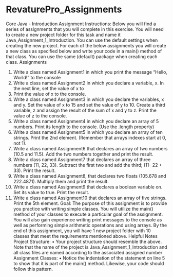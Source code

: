 # RevaturePro_Assignments

Core Java - Introduction Assignment
Instructions:
Below you will find a series of assignments that you will complete in this exercise. You will need to create a new
project folder for this task and name it Java_Assignment_1_Introduction. You can use the default settings when
creating the new project.
For each of the below assignments you will create a new class as specified below and write your code in a main()
method of that class. You can use the same (default) package when creating each class.
Assignments
1. Write a class named Assignment1 in which you print the message “Hello, World!” to the console
2. Write a class named Assignment2 in which you declare a variable, x. In the next line, set the value of x to
5. Print the value of x to the console.
3. Write a class named Assignment3 in which you declare the variables, x and y. Set the value of x to 15 and
set the value of y to 10. Create a third variable, z and assign the result of the sum of x and y to z. Print the
value of z to the console.
4. Write a class named Assignment4 in which you declare an array of 5 numbers. Print its length to the
console. (Use the .length property)
5. Write a class named Assignment5 in which you declare an array of ten strings. Print the 2nd element.
(Remember that arrays indexes start at 0, not 1).
6. Write a class named Assignment6 that declares an array of two numbers (10.5 and 11.5). Add the two
numbers together and print the result.
7. Write a class named Assignment7 that declares an array of three numbers (11, 22, 33). Subtract the first
two and add the third; (11- 22 + 33). Print the result.
8. Write a class named Assignment8, that declares two floats (105.678 and 222.4871). Multiply them and print
the result.
9. Write a class named Assignment9 that declares a boolean variable on. Set its value to true. Print the result.
10. Write a class named Assignment10 that declares an array of five strings. Print the 5th element.
Goal:
The purpose of this assignment is to provide you practice with writing simple classes. You will utilize the main()
method of your classes to execute a particular goal of the assignment. You will also gain experience writing print
messages to the console as well as performing simple arithmetic operations and using arrays.
By the end of this assignment, you will have 1 new project folder with 10 classes that meet the requirements
mentioned above.
Helpful Notes
Project Structure:
• Your project structure should resemble the above. Note that the name of the project is
Java_Assignment_1_Introduction and all class files are named according to the associated assigned
number
Assignment Classes:
• Notice the indentation of the statement on line 5 to show that it is part of the main() method. Likewise, your
code should follow this pattern. 
